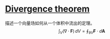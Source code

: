 # [Divergence theorem](https://en.wikipedia.org/wiki/Divergence_theorem)
描述一个向量场如何从一个体积中流出的定理。
$$
\int_V (\nabla \cdot \mathbf{F}) \, dV = \oint_{\partial V} \mathbf{F} \cdot d\mathbf{A}
$$
